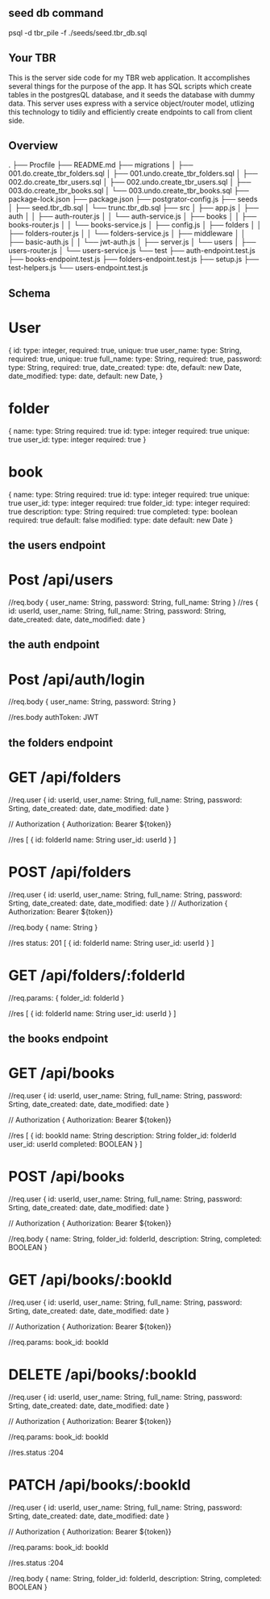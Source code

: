 
## seed db command
psql -d tbr_pile -f ./seeds/seed.tbr_db.sql

## Your TBR
This is the server side code for my TBR web application. It accomplishes several things for the purpose of the app. It has SQL scripts which create tables in the postgresQL database, and it seeds the database with dummy data. This server uses express with a service object/router model, utlizing this technology to tidily and efficiently create endpoints to call from client side. 

## Overview

.
├── Procfile
├── README.md
├── migrations
│   ├── 001.do.create_tbr_folders.sql
│   ├── 001.undo.create_tbr_folders.sql
│   ├── 002.do.create_tbr_users.sql
│   ├── 002.undo.create_tbr_users.sql
│   ├── 003.do.create_tbr_books.sql
│   └── 003.undo.create_tbr_books.sql
├── package-lock.json
├── package.json
├── postgrator-config.js
├── seeds
│   ├── seed.tbr_db.sql
│   └── trunc.tbr_db.sql
├── src
│   ├── app.js
│   ├── auth
│   │   ├── auth-router.js
│   │   └── auth-service.js
│   ├── books
│   │   ├── books-router.js
│   │   └── books-service.js
│   ├── config.js
│   ├── folders
│   │   ├── folders-router.js
│   │   └── folders-service.js
│   ├── middleware
│   │   ├── basic-auth.js
│   │   └── jwt-auth.js
│   ├── server.js
│   └── users
│       ├── users-router.js
│       └── users-service.js
└── test
    ├── auth-endpoint.test.js
    ├── books-endpoint.test.js
    ├── folders-endpoint.test.js
    ├── setup.js
    ├── test-helpers.js
    └── users-endpoint.test.js

## Schema

# User

{
    id: 
        type: integer,
        required: true,
        unique: true
    user_name: 
        type: String,
        required: true,
        unique: true
    full_name: 
        type: String,
        required: true,
    password: 
        type: String,
        required: true,
    date_created:
        type: dte,
        default: new Date,
    date_modified: 
        type: date,
        default: new Date,
}

# folder

{
    name:
        type: String
        required: true
    id:
        type: integer
        required: true
        unique: true
    user_id:
        type: integer
        required: true
}

# book

{
    name:
        type: String
        required: true
    id:
        type: integer
        required: true
        unique: true
    user_id:
        type: integer
        required: true
    folder_id:
        type: integer
        required: true
    description:
        type: String
        required: true
    completed:
        type: boolean
        required: true
        default: false
    modified:
        type: date
        default: new Date
}

## the users endpoint

# Post /api/users
//req.body
{
  user_name: String,
  password: String,
  full_name: String
}
//res
{
  id: userId,
  user_name: String,
  full_name: String,
  password: String,
  date_created: date,
  date_modified: date
}

## the auth endpoint

# Post /api/auth/login
//req.body
{ user_name: String, password: String }

//res.body
authToken: JWT

## the folders endpoint

# GET /api/folders
//req.user
{
  id: userId,
  user_name: String,
  full_name: String,
  password: Srting,
  date_created: date,
  date_modified: date
}

//  Authorization
{ Authorization: Bearer ${token}}

//res
[
    {
        id: folderId
        name: String
        user_id: userId
    }
]

# POST /api/folders
    
//req.user
{
  id: userId,
  user_name: String,
  full_name: String,
  password: Srting,
  date_created: date,
  date_modified: date
}
//  Authorization
{ Authorization: Bearer ${token}}

//req.body
{
    name: String
}

//res
status: 201
[
    {
        id: folderId
        name: String
        user_id: userId
    }
]

# GET /api/folders/:folderId

//req.params:
{
    folder_id: folderId
}

//res
[
    {
        id: folderId
        name: String
        user_id: userId
    }
]

## the books endpoint

# GET /api/books
//req.user
{
  id: userId,
  user_name: String,
  full_name: String,
  password: Srting,
  date_created: date,
  date_modified: date
}

//  Authorization
{ Authorization: Bearer ${token}}

//res
[
    {
        id: bookId
        name: String
        description: String
        folder_id: folderId
        user_id: userId
        completed: BOOLEAN
    }
]

# POST /api/books
//req.user
{
  id: userId,
  user_name: String,
  full_name: String,
  password: Srting,
  date_created: date,
  date_modified: date
}

//  Authorization
{ Authorization: Bearer ${token}}

//req.body
{ 
    name: String, 
    folder_id: folderId, 
    description: String, 
    completed: BOOLEAN 
}

# GET /api/books/:bookId

//req.user
{
  id: userId,
  user_name: String,
  full_name: String,
  password: Srting,
  date_created: date,
  date_modified: date
}

//  Authorization
{ Authorization: Bearer ${token}}

//req.params:
book_id: bookId

# DELETE /api/books/:bookId
//req.user
{
  id: userId,
  user_name: String,
  full_name: String,
  password: Srting,
  date_created: date,
  date_modified: date
}

//  Authorization
{ Authorization: Bearer ${token}}

//req.params:
book_id: bookId

//res.status
:204

# PATCH /api/books/:bookId

//req.user
{
  id: userId,
  user_name: String,
  full_name: String,
  password: Srting,
  date_created: date,
  date_modified: date
}

//  Authorization
{ Authorization: Bearer ${token}}

//req.params:
book_id: bookId

//res.status
:204

//req.body
{ 
    name: String, 
    folder_id: folderId, 
    description: String, 
    completed: BOOLEAN 
}